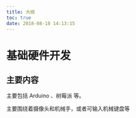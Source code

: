 ```yaml
---
title: 大纲
toc: true
date: 2018-08-18 14:13:15
---
```



# 基础硬件开发

## 主要内容

主要包括 Arduino 、树莓派 等。

主要围绕着摄像头和机械手，或者可输入机械键盘等
